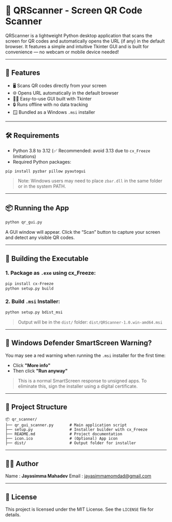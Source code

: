 # 📸 QRScanner - Screen QR Code Scanner

QRScanner is a lightweight Python desktop application that scans the screen for QR codes and automatically opens the URL (if any) in the default browser. It features a simple and intuitive Tkinter GUI and is built for convenience — no webcam or mobile device needed!

---

## 🚀 Features

- 🖥️ Scans QR codes directly from your screen
- 🌐 Opens URL automatically in the default browser
- 🧑‍💻 Easy-to-use GUI built with Tkinter
- 🔒 Runs offline with no data tracking
- 🪟 Bundled as a Windows `.msi` installer

---

## 🛠 Requirements

- Python 3.8 to 3.12 (✅ Recommended: avoid 3.13 due to `cx_Freeze` limitations)
- Required Python packages:

```bash
pip install pyzbar pillow pyautogui
````

> Note: Windows users may need to place `zbar.dll` in the same folder or in the system PATH.

---

## 📦 Running the App

```bash
python qr_gui.py
```

A GUI window will appear. Click the “Scan” button to capture your screen and detect any visible QR codes.

---

## 🔧 Building the Executable

### 1. Package as `.exe` using cx\_Freeze:

```bash
pip install cx-Freeze
python setup.py build
```

### 2. Build `.msi` Installer:

```bash
python setup.py bdist_msi
```

> Output will be in the `dist/` folder:
> `dist/QRScanner-1.0.win-amd64.msi`

---

## 🔴 Windows Defender SmartScreen Warning?

You may see a red warning when running the `.msi` installer for the first time:

* Click **"More info"**
* Then click **"Run anyway"**

> This is a normal SmartScreen response to unsigned apps. To eliminate this, sign the installer using a digital certificate.

---

## 📁 Project Structure

```
📦 qr_scanner/
├── qr_gui_scanner.py       # Main application script
├── setup.py                # Installer builder with cx_Freeze
├── README.md               # Project documentation
├── icon.ico                # (Optional) App icon
├── dist/                   # Output folder for installer
```

---

## 🧑‍💻 Author

Name : **Jayasimma Mahadev**
Email : jayasimmamomdad@gmail.com

---

## 📄 License

This project is licensed under the MIT License. See the `LICENSE` file for details.

```
